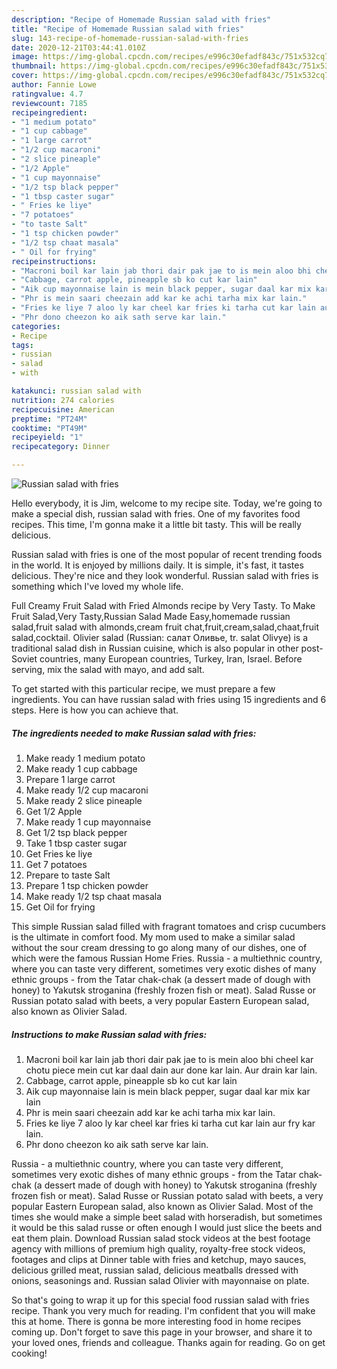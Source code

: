 ```yaml
---
description: "Recipe of Homemade Russian salad with fries"
title: "Recipe of Homemade Russian salad with fries"
slug: 143-recipe-of-homemade-russian-salad-with-fries
date: 2020-12-21T03:44:41.010Z
image: https://img-global.cpcdn.com/recipes/e996c30efadf843c/751x532cq70/russian-salad-with-fries-recipe-main-photo.jpg
thumbnail: https://img-global.cpcdn.com/recipes/e996c30efadf843c/751x532cq70/russian-salad-with-fries-recipe-main-photo.jpg
cover: https://img-global.cpcdn.com/recipes/e996c30efadf843c/751x532cq70/russian-salad-with-fries-recipe-main-photo.jpg
author: Fannie Lowe
ratingvalue: 4.7
reviewcount: 7185
recipeingredient:
- "1 medium potato"
- "1 cup cabbage"
- "1 large carrot"
- "1/2 cup macaroni"
- "2 slice pineaple"
- "1/2 Apple"
- "1 cup mayonnaise"
- "1/2 tsp black pepper"
- "1 tbsp caster sugar"
- " Fries ke liye"
- "7 potatoes"
- "to taste Salt"
- "1 tsp chicken powder"
- "1/2 tsp chaat masala"
- " Oil for frying"
recipeinstructions:
- "Macroni boil kar lain jab thori dair pak jae to is mein aloo bhi cheel kar chotu piece mein cut kar daal dain aur done kar lain. Aur drain kar lain."
- "Cabbage, carrot apple, pineapple sb ko cut kar lain"
- "Aik cup mayonnaise lain is mein black pepper, sugar daal kar mix kar lain"
- "Phr is mein saari cheezain add kar ke achi tarha mix kar lain."
- "Fries ke liye 7 aloo ly kar cheel kar fries ki tarha cut kar lain aur fry kar lain."
- "Phr dono cheezon ko aik sath serve kar lain."
categories:
- Recipe
tags:
- russian
- salad
- with

katakunci: russian salad with 
nutrition: 274 calories
recipecuisine: American
preptime: "PT24M"
cooktime: "PT49M"
recipeyield: "1"
recipecategory: Dinner

---
```



![Russian salad with fries](https://img-global.cpcdn.com/recipes/e996c30efadf843c/751x532cq70/russian-salad-with-fries-recipe-main-photo.jpg)

Hello everybody, it is Jim, welcome to my recipe site. Today, we're going to make a special dish, russian salad with fries. One of my favorites food recipes. This time, I'm gonna make it a little bit tasty. This will be really delicious.

Russian salad with fries is one of the most popular of recent trending foods in the world. It is enjoyed by millions daily. It is simple, it's fast, it tastes delicious. They're nice and they look wonderful. Russian salad with fries is something which I've loved my whole life.

Full Creamy Fruit Salad with Fried Almonds recipe by Very Tasty. To Make Fruit Salad,Very Tasty,Russian Salad Made Easy,homemade russian salad,fruit salad with almonds,cream fruit chat,fruit,cream,salad,chaat,fruit salad,cocktail. Olivier salad (Russian: салат Оливье, tr. salat Olivye) is a traditional salad dish in Russian cuisine, which is also popular in other post-Soviet countries, many European countries, Turkey, Iran, Israel. Before serving, mix the salad with mayo, and add salt.


To get started with this particular recipe, we must prepare a few ingredients. You can have russian salad with fries using 15 ingredients and 6 steps. Here is how you can achieve that.

<!--inarticleads1-->

##### The ingredients needed to make Russian salad with fries:

1. Make ready 1 medium potato
1. Make ready 1 cup cabbage
1. Prepare 1 large carrot
1. Make ready 1/2 cup macaroni
1. Make ready 2 slice pineaple
1. Get 1/2 Apple
1. Make ready 1 cup mayonnaise
1. Get 1/2 tsp black pepper
1. Take 1 tbsp caster sugar
1. Get  Fries ke liye
1. Get 7 potatoes
1. Prepare to taste Salt
1. Prepare 1 tsp chicken powder
1. Make ready 1/2 tsp chaat masala
1. Get  Oil for frying


This simple Russian salad filled with fragrant tomatoes and crisp cucumbers is the ultimate in comfort food. My mom used to make a similar salad without the sour cream dressing to go along many of our dishes, one of which were the famous Russian Home Fries. Russia - a multiethnic country, where you can taste very different, sometimes very exotic dishes of many ethnic groups - from the Tatar chak-chak (a dessert made of dough with honey) to Yakutsk stroganina (freshly frozen fish or meat). Salad Russe or Russian potato salad with beets, a very popular Eastern European salad, also known as Olivier Salad. 

<!--inarticleads2-->

##### Instructions to make Russian salad with fries:

1. Macroni boil kar lain jab thori dair pak jae to is mein aloo bhi cheel kar chotu piece mein cut kar daal dain aur done kar lain. Aur drain kar lain.
1. Cabbage, carrot apple, pineapple sb ko cut kar lain
1. Aik cup mayonnaise lain is mein black pepper, sugar daal kar mix kar lain
1. Phr is mein saari cheezain add kar ke achi tarha mix kar lain.
1. Fries ke liye 7 aloo ly kar cheel kar fries ki tarha cut kar lain aur fry kar lain.
1. Phr dono cheezon ko aik sath serve kar lain.


Russia - a multiethnic country, where you can taste very different, sometimes very exotic dishes of many ethnic groups - from the Tatar chak-chak (a dessert made of dough with honey) to Yakutsk stroganina (freshly frozen fish or meat). Salad Russe or Russian potato salad with beets, a very popular Eastern European salad, also known as Olivier Salad. Most of the times she would make a simple beet salad with horseradish, but sometimes it would be this salad russe or often enough I would just slice the beets and eat them plain. Download Russian salad stock videos at the best footage agency with millions of premium high quality, royalty-free stock videos, footages and clips at Dinner table with fries and ketchup, mayo sauces, delicious grilled meat, russian salad, delicious meatballs dressed with onions, seasonings and. Russian salad Olivier with mayonnaise on plate. 

So that's going to wrap it up for this special food russian salad with fries recipe. Thank you very much for reading. I'm confident that you will make this at home. There is gonna be more interesting food in home recipes coming up. Don't forget to save this page in your browser, and share it to your loved ones, friends and colleague. Thanks again for reading. Go on get cooking!
